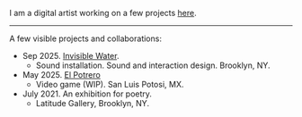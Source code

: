I am a digital artist working on a few projects [here](/machine).

---

A few visible projects and collaborations:

* Sep 2025. [Invisible Water](/interactives/2025/10/04/invisible-water/). 
	* Sound installation. Sound and interaction design. Brooklyn, NY.
* May 2025. [El Potrero](/interactives/2025/05/01/el-potrero/)
	* Video game (WIP). San Luis Potosi, MX.
* July 2021. An exhibition for poetry. 
	* Latitude Gallery, Brooklyn, NY.
